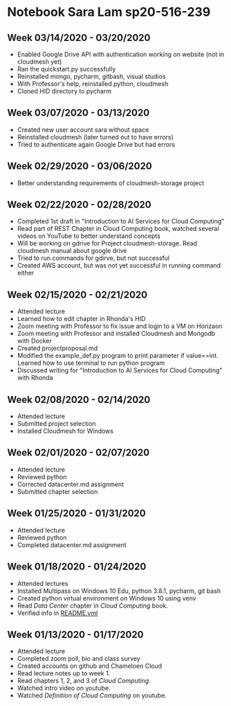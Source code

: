# Notebook Sara Lam sp20-516-239

## Week 03/14/2020 - 03/20/2020

* Enabled Google Drive API with authentication working on website (not in cloudmesh yet)
* Ran the quickstart.py successfully
* Reinstalled mongo, pycharm, gitbash, visual studios
* With Professor's help, reinstalled python, cloudmesh
* Cloned HID directory to pycharm

## Week 03/07/2020 - 03/13/2020

* Created new user account sara without space
* Reinstalled cloudmesh (later turned out to have errors)
* Tried to authenticate again Google Drive but had errors

## Week 02/29/2020 - 03/06/2020

* Better understanding requirements of cloudmesh-storage project

## Week 02/22/2020 - 02/28/2020

* Completed 1st draft in "Introduction to AI Services for Cloud Computing"
* Read part of REST Chapter in Cloud Computing book, watched several videos on YouTube to better understand concepts
* Will be working on gdrive for Project cloudmesh-storage.  Read cloudmesh manual about google drive
* Tried to run commands for gdirve, but not successful
* Created AWS account, but was not yet successful in running command either

## Week 02/15/2020 - 02/21/2020

* Attended lecture
* Learned how to edit chapter in Rhonda's HID
* Zoom meeting with Professor to fix issue and login to a VM on Horizaon
* Zoom meeting with Professor and installed Cloudmesh and Mongodb with Docker
* Created projectproposal.md
* Modified the example_def.py program to print parameter if value==int.  Learned how to use terminal to run python program
* Discussed writing for "Introduction to AI Services for Cloud Computing" with Rhonda

## Week 02/08/2020 - 02/14/2020

* Attended lecture
* Submitted project selection
* Installed Cloudmesh for Windows

## Week 02/01/2020 - 02/07/2020

* Attended lecture
* Reviewed python
* Corrected datacenter.md assignment
* Submitted chapter selection

## Week 01/25/2020 - 01/31/2020

* Attended lecture
* Reviewed python
* Completed datacenter.md assignment

## Week 01/18/2020 - 01/24/2020

* Attended lectures
* Installed Multipass on Windows 10 Edu, python 3.8.1, pycharm, git bash
* Created python virtual environment on Windows 10 using venv
* Read *Data Center*  chapter in *Cloud Computing* book.
* Verified info in [README.yml](./README.yml)

## Week 01/13/2020 - 01/17/2020

* Attended lecture
* Completed zoom poll, bio and class survey
* Created accounts on github and Chameloen Cloud
* Read lecture notes up to week 1.
* Read chapters 1, 2, and 3 of *Cloud Computing*. 
* Watched intro video on youtube.
* Watched *Definition of Cloud Computing* on youtube.
